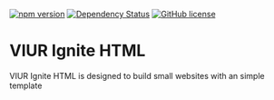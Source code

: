 [![npm version](https://badge.fury.io/js/viur-ignite-html.svg)](https://badge.fury.io/js/viur-ignite-html)
[![Dependency Status](https://david-dm.org/viur-ignite/viur-ignite-html.svg)](https://david-dm.org/viur-ignite/viur-ignite-html)
[![GitHub license](https://img.shields.io/badge/license-GPL-blue.svg)](https://raw.githubusercontent.com/viur-ignite/viur-ignite-js/master/LICENSE)

# VIUR Ignite HTML

VIUR Ignite HTML is designed to build small websites with an simple template
